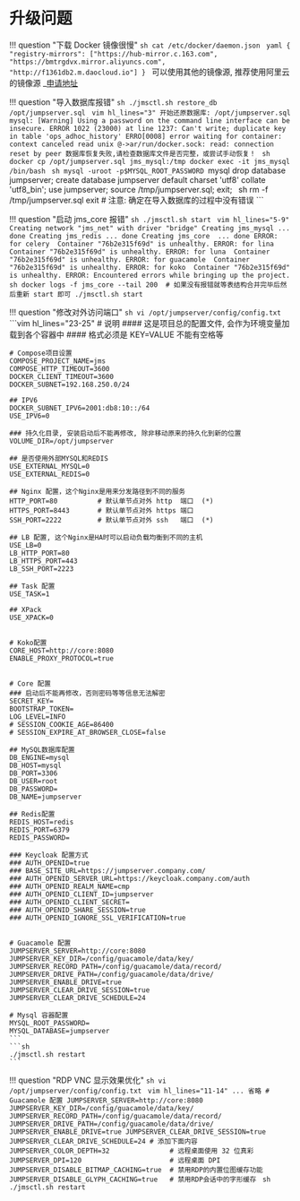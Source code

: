 # 升级问题

!!! question "下载 Docker 镜像很慢"
    ```sh
    cat /etc/docker/daemon.json
    ```
    ```yaml
    {
      "registry-mirrors": ["https://hub-mirror.c.163.com", "https://bmtrgdvx.mirror.aliyuncs.com", "http://f1361db2.m.daocloud.io"]
    }
    ```
    可以使用其他的镜像源, 推荐使用阿里云的镜像源  _[申请地址](https://cr.console.aliyun.com/cn-hangzhou/instances/mirrors)

!!! question "导入数据库报错"
    ```sh
    ./jmsctl.sh restore_db /opt/jumpserver.sql
    ```
    ```vim hl_lines="3"
    开始还原数据库: /opt/jumpserver.sql
    mysql: [Warning] Using a password on the command line interface can be insecure.
    ERROR 1022 (23000) at line 1237: Can't write; duplicate key in table 'ops_adhoc_history'
    ERRO[0008] error waiting for container: context canceled
    read unix @->ar/run/docker.sock: read: connection reset by peer
    数据库恢复失败,请检查数据库文件是否完整，或尝试手动恢复！
    ```
    ```sh
    docker cp /opt/jumpserver.sql jms_mysql:/tmp
    docker exec -it jms_mysql /bin/bash
    ```
    ```sh
    mysql -uroot -p$MYSQL_ROOT_PASSWORD
    ```mysql
    drop database jumpserver;
    create database jumpserver default charset 'utf8' collate 'utf8_bin';
    use jumpserver;
    source /tmp/jumpserver.sql;
    exit;
    ```
    ```sh
    rm -f /tmp/jumpserver.sql
    exit
    # 注意: 确定在导入数据库的过程中没有错误
    ```

!!! question "启动 jms_core 报错"
    ```sh
    ./jmsctl.sh start
    ```
    ```vim hl_lines="5-9"
    Creating network "jms_net" with driver "bridge"
    Creating jms_mysql ... done
    Creating jms_redis ... done
    Creating jms_core  ... done
    ERROR: for celery  Container "76b2e315f69d" is unhealthy.
    ERROR: for lina  Container "76b2e315f69d" is unhealthy.
    ERROR: for luna  Container "76b2e315f69d" is unhealthy.
    ERROR: for guacamole  Container "76b2e315f69d" is unhealthy.
    ERROR: for koko  Container "76b2e315f69d" is unhealthy.
    ERROR: Encountered errors while bringing up the project.
    ```
    ```sh
    docker logs -f jms_core --tail 200  # 如果没有报错就等表结构合并完毕后然后重新 start 即可
    ./jmsctl.sh start
    ```

!!! question "修改对外访问端口"
    ```sh
    vi /opt/jumpserver/config/config.txt
    ```
    ```vim hl_lines="23-25"
    # 说明
    #### 这是项目总的配置文件, 会作为环境变量加载到各个容器中
    #### 格式必须是 KEY=VALUE 不能有空格等

    # Compose项目设置
    COMPOSE_PROJECT_NAME=jms
    COMPOSE_HTTP_TIMEOUT=3600
    DOCKER_CLIENT_TIMEOUT=3600
    DOCKER_SUBNET=192.168.250.0/24

    ## IPV6
    DOCKER_SUBNET_IPV6=2001:db8:10::/64
    USE_IPV6=0

    ### 持久化目录, 安装启动后不能再修改, 除非移动原来的持久化到新的位置
    VOLUME_DIR=/opt/jumpserver

    ## 是否使用外部MYSQL和REDIS
    USE_EXTERNAL_MYSQL=0
    USE_EXTERNAL_REDIS=0

    ## Nginx 配置，这个Nginx是用来分发路径到不同的服务
    HTTP_PORT=80          # 默认单节点对外 http  端口  (*)
    HTTPS_PORT=8443       # 默认单节点对外 https 端口  
    SSH_PORT=2222         # 默认单节点对外 ssh   端口  (*)

    ## LB 配置, 这个Nginx是HA时可以启动负载均衡到不同的主机
    USE_LB=0
    LB_HTTP_PORT=80
    LB_HTTPS_PORT=443
    LB_SSH_PORT=2223

    ## Task 配置
    USE_TASK=1

    ## XPack
    USE_XPACK=0


    # Koko配置
    CORE_HOST=http://core:8080
    ENABLE_PROXY_PROTOCOL=true


    # Core 配置
    ### 启动后不能再修改，否则密码等等信息无法解密
    SECRET_KEY=
    BOOTSTRAP_TOKEN=
    LOG_LEVEL=INFO
    # SESSION_COOKIE_AGE=86400
    # SESSION_EXPIRE_AT_BROWSER_CLOSE=false

    ## MySQL数据库配置
    DB_ENGINE=mysql
    DB_HOST=mysql
    DB_PORT=3306
    DB_USER=root
    DB_PASSWORD=
    DB_NAME=jumpserver

    ## Redis配置
    REDIS_HOST=redis
    REDIS_PORT=6379
    REDIS_PASSWORD=

    ### Keycloak 配置方式
    ### AUTH_OPENID=true
    ### BASE_SITE_URL=https://jumpserver.company.com/
    ### AUTH_OPENID_SERVER_URL=https://keycloak.company.com/auth
    ### AUTH_OPENID_REALM_NAME=cmp
    ### AUTH_OPENID_CLIENT_ID=jumpserver
    ### AUTH_OPENID_CLIENT_SECRET=
    ### AUTH_OPENID_SHARE_SESSION=true
    ### AUTH_OPENID_IGNORE_SSL_VERIFICATION=true


    # Guacamole 配置
    JUMPSERVER_SERVER=http://core:8080
    JUMPSERVER_KEY_DIR=/config/guacamole/data/key/
    JUMPSERVER_RECORD_PATH=/config/guacamole/data/record/
    JUMPSERVER_DRIVE_PATH=/config/guacamole/data/drive/
    JUMPSERVER_ENABLE_DRIVE=true
    JUMPSERVER_CLEAR_DRIVE_SESSION=true
    JUMPSERVER_CLEAR_DRIVE_SCHEDULE=24

    # Mysql 容器配置
    MYSQL_ROOT_PASSWORD=
    MYSQL_DATABASE=jumpserver
    ```
    ```sh
    ./jmsctl.sh restart
    ```

!!! question "RDP VNC 显示效果优化"
    ```sh
    vi /opt/jumpserver/config/config.txt
    ```
    ```vim hl_lines="11-14"
    ... 省略
    # Guacamole 配置
    JUMPSERVER_SERVER=http://core:8080
    JUMPSERVER_KEY_DIR=/config/guacamole/data/key/
    JUMPSERVER_RECORD_PATH=/config/guacamole/data/record/
    JUMPSERVER_DRIVE_PATH=/config/guacamole/data/drive/
    JUMPSERVER_ENABLE_DRIVE=true
    JUMPSERVER_CLEAR_DRIVE_SESSION=true
    JUMPSERVER_CLEAR_DRIVE_SCHEDULE=24
    # 添加下面内容
    JUMPSERVER_COLOR_DEPTH=32               # 远程桌面使用 32 位真彩
    JUMPSERVER_DPI=120                      # 远程桌面 DPI
    JUMPSERVER_DISABLE_BITMAP_CACHING=true  # 禁用RDP的内置位图缓存功能
    JUMPSERVER_DISABLE_GLYPH_CACHING=true   # 禁用RDP会话中的字形缓存
    ```
    ```sh
    ./jmsctl.sh restart
    ```

